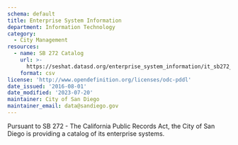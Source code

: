```yaml
---
schema: default
title: Enterprise System Information
department: Information Technology
category:
  - City Management
resources:
  - name: SB 272 Catalog
    url: >-
      https://seshat.datasd.org/enterprise_system_information/it_sb272_datasd.csv
    format: csv
license: 'http://www.opendefinition.org/licenses/odc-pddl'
date_issued: '2016-08-01'
date_modified: '2023-07-20'
maintainer: City of San Diego
maintainer_email: data@sandiego.gov
---
```

Pursuant to SB 272 - The California Public Records Act, the City of San Diego
is providing a catalog of its enterprise systems.
